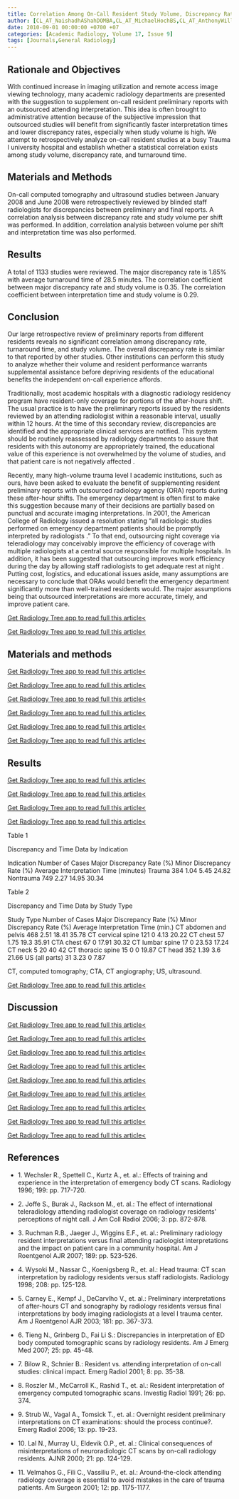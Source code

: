 ```yaml
---
title: Correlation Among On-Call Resident Study Volume, Discrepancy Rate, and Turnaround Time
author: [CL_AT_NaishadhAShahDOMBA,CL_AT_MichaelHochBS,CL_AT_AnthonyWillisBS,CL_AT_BrentBettsBS,CL_AT_HarshadKPatelMD,CL_AT_BeverlyLHersheyMD]
date: 2010-09-01 00:00:00 +0700 +07
categories: [Academic Radiology, Volume 17, Issue 9]
tags: [Journals,General Radiology]
---
```

## Rationale and Objectives

With continued increase in imaging utilization and remote access image viewing technology, many academic radiology departments are presented with the suggestion to supplement on-call resident preliminary reports with an outsourced attending interpretation. This idea is often brought to administrative attention because of the subjective impression that outsourced studies will benefit from significantly faster interpretation times and lower discrepancy rates, especially when study volume is high. We attempt to retrospectively analyze on-call resident studies at a busy Trauma I university hospital and establish whether a statistical correlation exists among study volume, discrepancy rate, and turnaround time.

## Materials and Methods

On-call computed tomography and ultrasound studies between January 2008 and June 2008 were retrospectively reviewed by blinded staff radiologists for discrepancies between preliminary and final reports. A correlation analysis between discrepancy rate and study volume per shift was performed. In addition, correlation analysis between volume per shift and interpretation time was also performed.

## Results

A total of 1133 studies were reviewed. The major discrepancy rate is 1.85% with average turnaround time of 28.5 minutes. The correlation coefficient between major discrepancy rate and study volume is 0.35. The correlation coefficient between interpretation time and study volume is 0.29.

## Conclusion

Our large retrospective review of preliminary reports from different residents reveals no significant correlation among discrepancy rate, turnaround time, and study volume. The overall discrepancy rate is similar to that reported by other studies. Other institutions can perform this study to analyze whether their volume and resident performance warrants supplemental assistance before depriving residents of the educational benefits the independent on-call experience affords.

Traditionally, most academic hospitals with a diagnostic radiology residency program have resident-only coverage for portions of the after-hours shift. The usual practice is to have the preliminary reports issued by the residents reviewed by an attending radiologist within a reasonable interval, usually within 12 hours. At the time of this secondary review, discrepancies are identified and the appropriate clinical services are notified. This system should be routinely reassessed by radiology departments to assure that residents with this autonomy are appropriately trained, the educational value of this experience is not overwhelmed by the volume of studies, and that patient care is not negatively affected .

Recently, many high-volume trauma level I academic institutions, such as ours, have been asked to evaluate the benefit of supplementing resident preliminary reports with outsourced radiology agency (ORA) reports during these after-hour shifts. The emergency department is often first to make this suggestion because many of their decisions are partially based on punctual and accurate imaging interpretations. In 2001, the American College of Radiology issued a resolution stating “all radiologic studies performed on emergency department patients should be promptly interpreted by radiologists .” To that end, outsourcing night coverage via teleradiology may conceivably improve the efficiency of coverage with multiple radiologists at a central source responsible for multiple hospitals. In addition, it has been suggested that outsourcing improves work efficiency during the day by allowing staff radiologists to get adequate rest at night . Putting cost, logistics, and educational issues aside, many assumptions are necessary to conclude that ORAs would benefit the emergency department significantly more than well-trained residents would. The major assumptions being that outsourced interpretations are more accurate, timely, and improve patient care.

[Get Radiology Tree app to read full this article<](https://clinicalpub.com/app)

[Get Radiology Tree app to read full this article<](https://clinicalpub.com/app)

## Materials and methods

[Get Radiology Tree app to read full this article<](https://clinicalpub.com/app)

[Get Radiology Tree app to read full this article<](https://clinicalpub.com/app)

[Get Radiology Tree app to read full this article<](https://clinicalpub.com/app)

[Get Radiology Tree app to read full this article<](https://clinicalpub.com/app)

[Get Radiology Tree app to read full this article<](https://clinicalpub.com/app)

[Get Radiology Tree app to read full this article<](https://clinicalpub.com/app)

## Results

[Get Radiology Tree app to read full this article<](https://clinicalpub.com/app)

[Get Radiology Tree app to read full this article<](https://clinicalpub.com/app)

[Get Radiology Tree app to read full this article<](https://clinicalpub.com/app)

[Get Radiology Tree app to read full this article<](https://clinicalpub.com/app)

Table 1


Discrepancy and Time Data by Indication


Indication Number of Cases Major Discrepancy Rate (%) Minor Discrepancy Rate (%) Average Interpretation Time (minutes) Trauma 384 1.04 5.45 24.82 Nontrauma 749 2.27 14.95 30.34

Table 2


Discrepancy and Time Data by Study Type


Study Type Number of Cases Major Discrepancy Rate (%) Minor Discrepancy Rate (%) Average Interpretation Time (min.) CT abdomen and pelvis 468 2.51 18.41 35.78 CT cervical spine 121 0 4.13 20.22 CT chest 57 1.75 19.3 35.91 CTA chest 67 0 17.91 30.32 CT lumbar spine 17 0 23.53 17.24 CT neck 5 20 40 42 CT thoracic spine 15 0 0 19.87 CT head 352 1.39 3.6 21.66 US (all parts) 31 3.23 0 7.87

CT, computed tomography; CTA, CT angiography; US, ultrasound.


[Get Radiology Tree app to read full this article<](https://clinicalpub.com/app)

## Discussion

[Get Radiology Tree app to read full this article<](https://clinicalpub.com/app)

[Get Radiology Tree app to read full this article<](https://clinicalpub.com/app)

[Get Radiology Tree app to read full this article<](https://clinicalpub.com/app)

[Get Radiology Tree app to read full this article<](https://clinicalpub.com/app)

[Get Radiology Tree app to read full this article<](https://clinicalpub.com/app)

[Get Radiology Tree app to read full this article<](https://clinicalpub.com/app)

[Get Radiology Tree app to read full this article<](https://clinicalpub.com/app)

[Get Radiology Tree app to read full this article<](https://clinicalpub.com/app)

[Get Radiology Tree app to read full this article<](https://clinicalpub.com/app)

## References

- 1\. Wechsler R., Spettell C., Kurtz A., et. al.: Effects of training and experience in the interpretation of emergency body CT scans. Radiology 1996; 199: pp. 717-720.


- 2\. Joffe S., Burak J., Rackson M., et. al.: The effect of international teleradiology attending radiologist coverage on radiology residents' perceptions of night call. J Am Coll Radiol 2006; 3: pp. 872-878.


- 3\. Ruchman R.B., Jaeger J., Wiggins E.F., et. al.: Preliminary radiology resident interpretations versus final attending radiologist interpretations and the impact on patient care in a community hospital. Am J Roentgenol AJR 2007; 189: pp. 523-526.


- 4\. Wysoki M., Nassar C., Koenigsberg R., et. al.: Head trauma: CT scan interpretation by radiology residents versus staff radiologists. Radiology 1998; 208: pp. 125-128.


- 5\. Carney E., Kempf J., DeCarvlho V., et. al.: Preliminary interpretations of after-hours CT and sonography by radiology residents versus final interpretations by body imaging radiologists at a level I trauma center. Am J Roentgenol AJR 2003; 181: pp. 367-373.


- 6\. Tieng N., Grinberg D., Fai Li S.: Discrepancies in interpretation of ED body computed tomographic scans by radiology residents. Am J Emerg Med 2007; 25: pp. 45-48.


- 7\. Bilow R., Schnier B.: Resident vs. attending interpretation of on-call studies: clinical impact. Emerg Radiol 2001; 8: pp. 35-38.


- 8\. Roszler M., McCarroll K., Rashid T., et. al.: Resident interpretation of emergency computed tomographic scans. Investig Radiol 1991; 26: pp. 374.


- 9\. Strub W., Vagal A., Tomsick T., et. al.: Overnight resident preliminary interpretations on CT examinations: should the process continue?. Emerg Radiol 2006; 13: pp. 19-23.


- 10\. Lal N., Murray U., Eldevik O.P., et. al.: Clinical consequences of misinterpretations of neuroradiologic CT scans by on-call radiology residents. AJNR 2000; 21: pp. 124-129.


- 11\. Velmahos G., Fili C., Vassiliu P., et. al.: Around-the-clock attending radiology coverage is essential to avoid mistakes in the care of trauma patients. Am Surgeon 2001; 12: pp. 1175-1177.